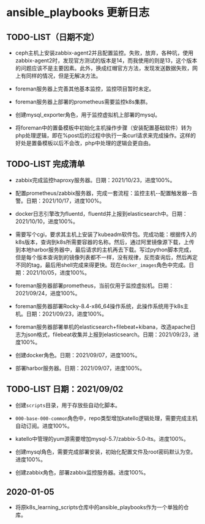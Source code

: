 # ansible_playbooks 更新日志

## TODO-LIST（日期不定）
- ceph主机上安装zabbix-agent2并且配置监控。失败，放弃，各种坑，使用zabbix-agent2时，发现官方测试的版本是14，而我使用的则是13，这个版本的问题应该不是主要因素。此外，换成红帽官方方法，发现发送数据失败，网上有同样的情况，但是无解决方法。

- foreman服务器上完善其他基本监控，监控项目暂时未定。

- foreman服务器上部署的prometheus需要监控k8s集群。

- 创建mysql_exporter角色，用于监控虚拟机上部署的mysql。

- 将foreman中的置备模板中初始化主机操作步骤（安装配置基础软件）转为php处理逻辑，即在%post后的过程中执行一条curl请求来完成操作。这样的好处是置备模板以后不会改，php中处理的逻辑会更自由。


## TODO-LIST 完成清单
- zabbix完成监控haproxy服务器。日期：2021/10/23，进度100%。

- 配置prometheus/zabbix服务器，完成一套流程：监控主机--配置触发器--告警。日期：2021/10/17，进度100%。

- docker日志引擎改为fluentd，fluentd并上报到elasticsearch中。日期：2021/10/10，进度100%。

- 需要写个cgi，要求其主机上安装了kubeadm软件包。完成功能：根据传入的k8s版本，查询到k8s所需要容器的名称。然后，通过阿里镜像源下载，上传到本地harbor服务器中，最后请求的主机再去下载。写过python脚本完成，但是每个版本查询到的镜像列表都不一样，没有规律，反而查询后，然后再定不同的tag，最后用shell完成来得更快。现在`docker_images`角色中完成。日期：2021/10/05，进度100%。

- foreman服务器部署prometheus，当前仅用于监控虚拟机。日期：2021/09/24，进度100%。

- foreman服务器部署Rocky-8.4-x86_64操作系统，此操作系统用于k8s主机。日期：2021/09/23，进度100%。

- foreman服务器部署单机的elasticsearch+filebeat+kibana，改造apache日志为json格式，filebeat收集并上报到elasticsearch。日期：2021/09/23，进度100%。

- 创建docker角色。日期：2021/09/07，进度100%。

- 部署harbor服务器。日期：2021/09/07，进度100%。

## TODO-LIST 日期：2021/09/02
- 创建`scripts`目录，用于存放些自动化脚本。

- `000-base-000-common`角色中，repo类型增加katello逻辑处理，需要完成主机自动订阅。进度100%。

- katello中管理的yum源需要增加mysql-5.7/zabbix-5.0-lts。进度100%。

- 创建mysql角色，需要完成部署安装，初始化配置文件及root密码默认为空。进度100%。

- 创建zabbix角色，部署zabbix监控服务器。进度100%。


## 2020-01-05
- 将原k8s_learning_scripts仓库中的ansible_playbooks作为一个单独的仓库。